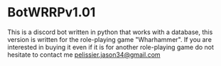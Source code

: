 # BotWRRPv1.01
This is a discord bot written in python that works with a database, this version is written for the role-playing game "Wharhammer". If you are interested in buying it even if it is for another role-playing game do not hesitate to contact me pelissier.jason34@gmail.com
